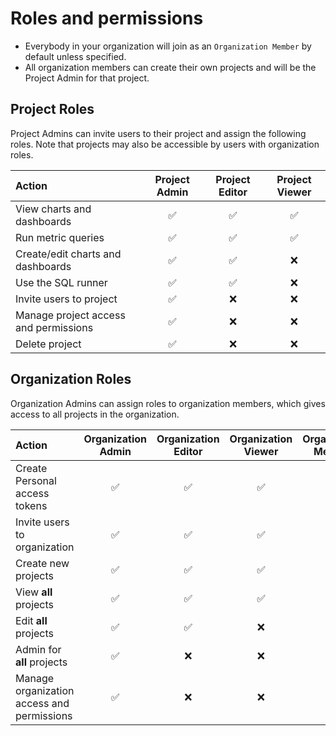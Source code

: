 # Roles and permissions

* Everybody in your organization will join as an `Organization Member` by default unless specified.
* All organization members can create their own projects and will be the Project Admin for that project.

## Project Roles

Project Admins can invite users to their project and assign the following roles. Note that projects may also be 
accessible by users with organization roles.

| Action                                  | Project Admin | Project Editor | Project Viewer |
|:----------------------------------------|:-------------:|:--------------:|:--------------:|
| View charts and dashboards              |       ✅       |       ✅        |       ✅        |
| Run metric queries                      |       ✅       |       ✅        |       ✅        |
| Create/edit charts and dashboards       |       ✅       |       ✅        |       ❌        |    
| Use the SQL runner                      |       ✅       |       ✅        |       ❌        |
| Invite users to project                 |       ✅       |       ❌        |       ❌        |
| Manage project access and permissions   |       ✅       |       ❌        |       ❌        |
| Delete project                          |       ✅       |       ❌        |       ❌        |

## Organization Roles

Organization Admins can assign roles to organization members, which gives access to all projects in the organization.

| Action                                     | Organization Admin | Organization Editor | Organization Viewer | Organization Member |
|:-------------------------------------------|:------------------:|:-------------------:|:-------------------:|:-------------------:|
| Create Personal access tokens              |         ✅          |          ✅          |          ✅          |          ✅          |
| Invite users to organization               |         ✅          |          ✅          |          ✅          |          ✅          |
| Create new projects                        |         ✅          |          ✅          |          ✅          |          ✅          |   
| View **all** projects                      |         ✅          |          ✅          |          ✅          |          ❌          |
| Edit **all** projects                      |         ✅          |          ✅          |          ❌          |          ❌          |
| Admin for **all** projects                 |         ✅          |          ❌          |          ❌          |          ❌          |
| Manage organization access and permissions |         ✅          |          ❌          |          ❌          |          ❌          |
